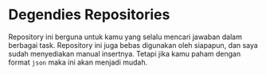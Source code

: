 # Degendies Repositories

Repository ini berguna untuk kamu yang selalu mencari jawaban dalam berbagai task. Repository ini juga bebas digunakan oleh siapapun, dan saya sudah menyediakan manual insertnya. Tetapi jika kamu paham dengan format `json` maka ini akan menjadi mudah.
